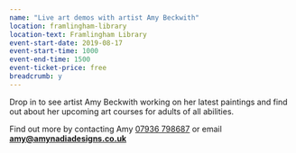 ```yaml
---
name: "Live art demos with artist Amy Beckwith"
location: framlingham-library
location-text: Framlingham Library
event-start-date: 2019-08-17
event-start-time: 1000
event-end-time: 1500
event-ticket-price: free
breadcrumb: y
---
```


Drop in to see artist Amy Beckwith working on her latest paintings and find out about her upcoming art courses for adults of all abilities.

Find out more by contacting Amy [07936 798687](tel:07936798687) or email **amy@amynadiadesigns.co.uk**
